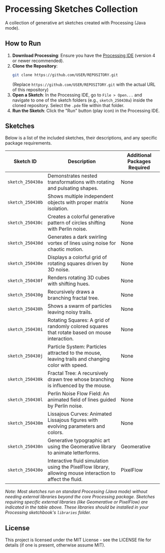 # Processing Sketches Collection

A collection of generative art sketches created with Processing (Java mode).

## How to Run

1.  **Download Processing**: Ensure you have the [Processing IDE](https://processing.org/download) (version 4 or newer recommended).
2.  **Clone the Repository**:
    ```bash
    git clone https://github.com/USER/REPOSITORY.git
    ```
    (Replace `https://github.com/USER/REPOSITORY.git` with the actual URL of this repository)
3.  **Open a Sketch**: In the Processing IDE, go to `File > Open...` and navigate to one of the sketch folders (e.g., `sketch_250430a`) inside the cloned repository. Select the `.pde` file within that folder.
4.  **Run the Sketch**: Click the "Run" button (play icon) in the Processing IDE.

## Sketches

Below is a list of the included sketches, their descriptions, and any specific package requirements.

| Sketch ID        | Description                                                                                      | Additional Packages Required |
|------------------|--------------------------------------------------------------------------------------------------|------------------------------|
| `sketch_250430a` | Demonstrates nested transformations with rotating and pulsating shapes.                          | None                         |
| `sketch_250430b` | Shows multiple independent objects with proper matrix isolation.                                 | None                         |
| `sketch_250430c` | Creates a colorful generative pattern of circles shifting with Perlin noise.                       | None                         |
| `sketch_250430d` | Generates a dark swirling vortex of lines using noise for chaotic motion.                          | None                         |
| `sketch_250430e` | Displays a colorful grid of rotating squares driven by 3D noise.                                   | None                         |
| `sketch_250430f` | Renders rotating 3D cubes with shifting hues.                                                    | None                         |
| `sketch_250430g` | Recursively draws a branching fractal tree.                                                        | None                         |
| `sketch_250430h` | Shows a swarm of particles leaving noisy trails.                                                   | None                         |
| `sketch_250430i` | Rotating Squares: A grid of randomly colored squares that rotate based on mouse interaction.       | None                         |
| `sketch_250430j` | Particle System: Particles attracted to the mouse, leaving trails and changing color with speed.   | None                         |
| `sketch_250430k` | Fractal Tree: A recursively drawn tree whose branching is influenced by the mouse.                 | None                         |
| `sketch_250430l` | Perlin Noise Flow Field: An animated field of lines guided by Perlin noise.                        | None                         |
| `sketch_250430m` | Lissajous Curves: Animated Lissajous figures with evolving parameters and colors.                  | None                         |
| `sketch_250430n` | Generative typographic art using the Geomerative library to animate letterforms.                 | Geomerative                  |
| `sketch_250430o` | Interactive fluid simulation using the PixelFlow library, allowing mouse interaction to affect the fluid. | PixelFlow                    |

*Note: Most sketches run on standard Processing (Java mode) without needing external libraries beyond the core Processing package. Sketches requiring specific external libraries (like Geomerative or PixelFlow) are indicated in the table above. These libraries should be installed in your Processing sketchbook's `libraries` folder.*

## License

This project is licensed under the MIT License - see the LICENSE file for details (if one is present, otherwise assume MIT).
